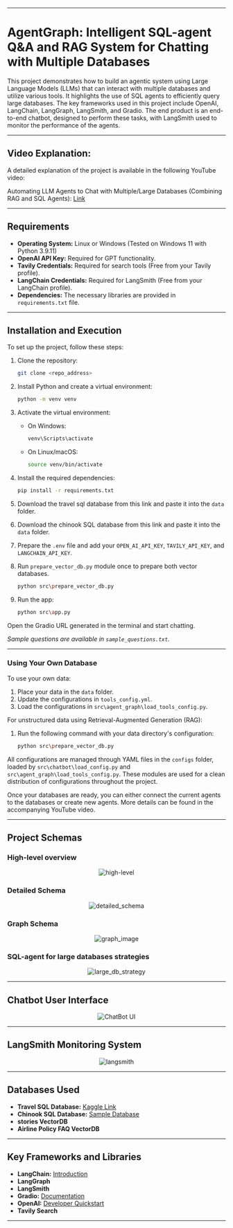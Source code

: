 
---

# AgentGraph: Intelligent SQL-agent Q&A and RAG System for Chatting with Multiple Databases

This project demonstrates how to build an agentic system using Large Language Models (LLMs) that can interact with multiple databases and utilize various tools. It highlights the use of SQL agents to efficiently query large databases. The key frameworks used in this project include OpenAI, LangChain, LangGraph, LangSmith, and Gradio. The end product is an end-to-end chatbot, designed to perform these tasks, with LangSmith used to monitor the performance of the agents.

---

## Video Explanation: 
A detailed explanation of the project is available in the following YouTube video:

Automating LLM Agents to Chat with Multiple/Large Databases (Combining RAG and SQL Agents): [Link](https://youtu.be/xsCedrNP9w8?si=v-3k-BoDky_1IRsg)

---

## Requirements

- **Operating System:** Linux or Windows (Tested on Windows 11 with Python 3.9.11)
- **OpenAI API Key:** Required for GPT functionality.
- **Tavily Credentials:** Required for search tools (Free from your Tavily profile).
- **LangChain Credentials:** Required for LangSmith (Free from your LangChain profile).
- **Dependencies:** The necessary libraries are provided in `requirements.txt` file.
---

## Installation and Execution

To set up the project, follow these steps:

1. Clone the repository:
   ```bash
   git clone <repo_address>
   ```
2. Install Python and create a virtual environment:
   ```bash
   python -m venv venv
   ```
3. Activate the virtual environment:
   - On Windows:
     ```bash
     venv\Scripts\activate
     ```
   - On Linux/macOS:
     ```bash
     source venv/bin/activate
     ```
4. Install the required dependencies:
   ```bash
   pip install -r requirements.txt
   ```
5. Download the travel sql database from this link and paste it into the `data` folder.

6. Download the chinook SQL database from this link and paste it into the `data` folder.

7. Prepare the `.env` file and add your `OPEN_AI_API_KEY`, `TAVILY_API_KEY`, and `LANGCHAIN_API_KEY`.

8. Run `prepare_vector_db.py` module once to prepare both vector databases.
   ```bash
   python src\prepare_vector_db.py
   ```
9. Run the app:
   ```bash
   python src\app.py
   ```
Open the Gradio URL generated in the terminal and start chatting.

*Sample questions are available in `sample_questions.txt`.*

---

### Using Your Own Database

To use your own data:
1. Place your data in the `data` folder.
2. Update the configurations in `tools_config.yml`.
3. Load the configurations in `src\agent_graph\load_tools_config.py`.

For unstructured data using Retrieval-Augmented Generation (RAG):
1. Run the following command with your data directory's configuration:
   ```bash
   python src\prepare_vector_db.py
   ```

All configurations are managed through YAML files in the `configs` folder, loaded by `src\chatbot\load_config.py` and `src\agent_graph\load_tools_config.py`. These modules are used for a clean distribution of configurations throughout the project.

Once your databases are ready, you can either connect the current agents to the databases or create new agents. More details can be found in the accompanying YouTube video.

---

## Project Schemas

### High-level overview

<div align="center">
  <img src="images/high-level.png" alt="high-level">
</div>

### Detailed Schema

<div align="center">
  <img src="images/detailed_schema.png" alt="detailed_schema">
</div>

### Graph Schema

<div align="center">
  <img src="images/graph_image.png" alt="graph_image">
</div>

### SQL-agent for large databases strategies

<div align="center">
  <img src="images/large_db_strategy.png" alt="large_db_strategy">
</div>

---

## Chatbot User Interface

<div align="center">
  <img src="images/UI.png" alt="ChatBot UI">
</div>

---

## LangSmith Monitoring System

<div align="center">
  <img src="images/langsmith.png" alt="langsmith">
</div>

---

## Databases Used

- **Travel SQL Database:** [Kaggle Link](https://www.kaggle.com/code/mpwolke/airlines-sqlite)
- **Chinook SQL Database:** [Sample Database](https://database.guide/2-sample-databases-sqlite/)
- **stories VectorDB**
- **Airline Policy FAQ VectorDB**
---

## Key Frameworks and Libraries

- **LangChain:** [Introduction](https://python.langchain.com/docs/get_started/introduction)
- **LangGraph**
- **LangSmith**
- **Gradio:** [Documentation](https://www.gradio.app/docs/interface)
- **OpenAI:** [Developer Quickstart](https://platform.openai.com/docs/quickstart?context=python)
- **Tavily Search**
---